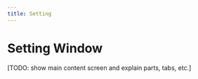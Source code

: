 ```yaml
---
title: Setting
---
```

# Setting Window
[TODO: show main content screen and explain parts, tabs, etc.]